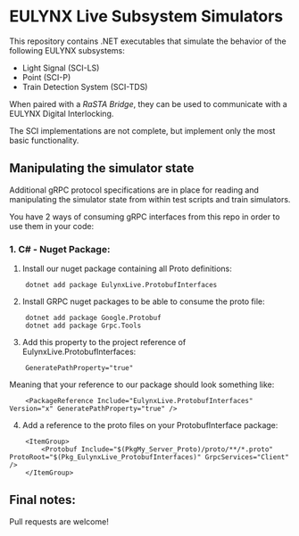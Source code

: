 # EULYNX Live Subsystem Simulators

This repository contains .NET executables that simulate the behavior of the following EULYNX subsystems:

 - Light Signal (SCI-LS)
 - Point (SCI-P)
 - Train Detection System (SCI-TDS)
 
When paired with a *RaSTA Bridge*, they can be used to communicate with a EULYNX Digital Interlocking.

The SCI implementations are not complete, but implement only the most basic functionality.

## Manipulating the simulator state

Additional gRPC protocol specifications are in place for reading and manipulating the simulator state from within test scripts and train simulators.

You have 2 ways of consuming gRPC interfaces from this repo in order to use them in your code:

### 1. C# - Nuget Package:
1. Install our nuget package containing all Proto definitions: 
```
    dotnet add package EulynxLive.ProtobufInterfaces
```

2. Install GRPC nuget packages to be able to consume the proto file:
```
    dotnet add package Google.Protobuf
    dotnet add package Grpc.Tools
```

3. Add this property to the project reference of EulynxLive.ProtobufInterfaces:
```
    GeneratePathProperty="true"
```
Meaning that your reference to our package should look something like:
```
    <PackageReference Include="EulynxLive.ProtobufInterfaces" Version="x" GeneratePathProperty="true" />
```

4. Add a reference to the proto files on your ProtobufInterface package:
```
    <ItemGroup>
        <Protobuf Include="$(PkgMy_Server_Proto)/proto/**/*.proto" ProtoRoot="$(Pkg_EulynxLive_ProtobufInterfaces)" GrpcServices="Client" />
    </ItemGroup>
```


## Final notes:
Pull requests are welcome!
